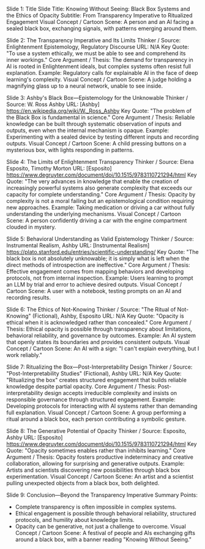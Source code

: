 Slide 1: Title Slide
Title: Knowing Without Seeing: Black Box Systems and the Ethics of Opacity
Subtitle: From Transparency Imperative to Ritualized Engagement
Visual Concept / Cartoon Scene: A person and an AI facing a sealed black box, exchanging signals, with patterns emerging around them.

Slide 2: The Transparency Imperative and Its Limits
Thinker / Source: Enlightenment Epistemology, Regulatory Discourse
URL: N/A
Key Quote: "To use a system ethically, we must be able to see and comprehend its inner workings."
Core Argument / Thesis: The demand for transparency in AI is rooted in Enlightenment ideals, but complex systems often resist full explanation.
Example: Regulatory calls for explainable AI in the face of deep learning's complexity.
Visual Concept / Cartoon Scene: A judge holding a magnifying glass up to a neural network, unable to see inside.

Slide 3: Ashby's Black Box—Epistemology for the Unknowable
Thinker / Source: W. Ross Ashby
URL: [Ashby] https://en.wikipedia.org/wiki/W._Ross_Ashby
Key Quote: "The problem of the Black Box is fundamental in science."
Core Argument / Thesis: Reliable knowledge can be built through systematic observation of inputs and outputs, even when the internal mechanism is opaque.
Example: Experimenting with a sealed device by testing different inputs and recording outputs.
Visual Concept / Cartoon Scene: A child pressing buttons on a mysterious box, with lights responding in patterns.

Slide 4: The Limits of Enlightenment Transparency
Thinker / Source: Elena Esposito, Timothy Morton
URL: [Esposito] https://www.degruyter.com/document/doi/10.1515/9783110721294/html
Key Quote: "The very advances in knowledge that enable the creation of increasingly powerful systems also generate complexity that exceeds our capacity for complete understanding."
Core Argument / Thesis: Opacity by complexity is not a moral failing but an epistemological condition requiring new approaches.
Example: Taking medication or driving a car without fully understanding the underlying mechanisms.
Visual Concept / Cartoon Scene: A person confidently driving a car with the engine compartment clouded in mystery.

Slide 5: Behavioral Understanding as Valid Epistemology
Thinker / Source: Instrumental Realism, Ashby
URL: [Instrumental Realism] https://plato.stanford.edu/entries/scientific-understanding/
Key Quote: "The black box is not absolutely unknowable; it is simply what is left when the direct methods of introspection are ineffective."
Core Argument / Thesis: Effective engagement comes from mapping behaviors and developing protocols, not from internal inspection.
Example: Users learning to prompt an LLM by trial and error to achieve desired outputs.
Visual Concept / Cartoon Scene: A user with a notebook, testing prompts on an AI and recording results.

Slide 6: The Ethics of Not-Knowing
Thinker / Source: "The Ritual of Not-Knowing" (Fictional), Ashby, Esposito
URL: N/A
Key Quote: "Opacity is ethical when it is acknowledged rather than concealed."
Core Argument / Thesis: Ethical opacity is possible through transparency about limitations, behavioral reliability, and governance by outcomes.
Example: An AI system that openly states its boundaries and provides consistent outputs.
Visual Concept / Cartoon Scene: An AI with a sign: "I can't explain everything, but I work reliably."

Slide 7: Ritualizing the Box—Post-Interpretability Design
Thinker / Source: "Post-Interpretability Studies" (Fictional), Ashby
URL: N/A
Key Quote: "Ritualizing the box" creates structured engagement that builds reliable knowledge despite partial opacity.
Core Argument / Thesis: Post-interpretability design accepts irreducible complexity and insists on responsible governance through structured engagement.
Example: Developing protocols for interacting with AI systems rather than demanding full explanation.
Visual Concept / Cartoon Scene: A group performing a ritual around a black box, each person contributing a symbolic gesture.

Slide 8: The Generative Potential of Opacity
Thinker / Source: Esposito, Ashby
URL: [Esposito] https://www.degruyter.com/document/doi/10.1515/9783110721294/html
Key Quote: "Opacity sometimes enables rather than inhibits learning."
Core Argument / Thesis: Opacity fosters productive indeterminacy and creative collaboration, allowing for surprising and generative outputs.
Example: Artists and scientists discovering new possibilities through black box experimentation.
Visual Concept / Cartoon Scene: An artist and a scientist pulling unexpected objects from a black box, both delighted.

Slide 9: Conclusion—Beyond the Transparency Imperative
Summary Points:
- Complete transparency is often impossible in complex systems.
- Ethical engagement is possible through behavioral reliability, structured protocols, and humility about knowledge limits.
- Opacity can be generative, not just a challenge to overcome.
Visual Concept / Cartoon Scene: A festival of people and AIs exchanging gifts around a black box, with a banner reading "Knowing Without Seeing."
